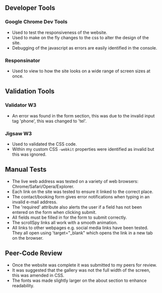 ## Developer Tools

### Google Chrome Dev Tools

- Used to test the responsiveness of the website.
- Used to make on the fly changes to the css to alter the design of the site.
- Debugging of the javascript as errors are easily identified in the console.

### Responsinator

- Used to view to how the site looks on a wide range of screen sizes at once.

## Validation Tools

### Validator W3

- An error was found in the form section, this was due to the invalid input tag 'phone', this was changed to 'tel'.

### Jigsaw W3

- Used to validated the CSS code.
- Within my custom CSS `-webkit` properties were identified as invalid but this was ignored.

## Manual Tests

- The live web address was tested on a variety of web browsers: Chrome/Safari/Opera/Explorer.
- Each link on the site was tested to ensure it linked to the correct place.
- The contact/booking form gives error notifications when typing in an invalid e-mail address.
- The 'required' attribute also alerts the user if a field has not been entered on the form when clicking submit.
- All fields must be filled in for the form to submit correctly.
- The scrollSpy links all work with a smooth animation.
- All links to other webpages e.g. social media links have been tested. They all open using 'target="_blank" which opens the link in a new tab on the browser.

## Peer-Code Review

- Once the website was complete it was submitted to my peers for review.
- It was suggested that the gallery was not the full width of the screen, this was amended in CSS.
- The fonts was made slightly larger on the about section to enhance readability.